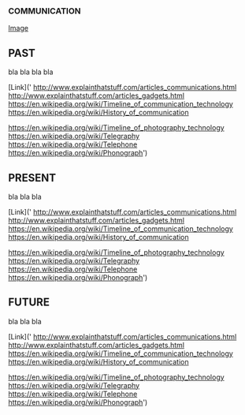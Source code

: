 ### COMMUNICATION








[Image](https://www.google.co.in/imgres?imgurl=https%3A%2F%2Fcdn4.explainthatstuff.com%2Fsony-reader-prs350-ebook.jpg&imgrefurl=http%3A%2F%2Fwww.explainthatstuff.com%2Febooks.html&docid=KTcCP8nWzr4tYM&tbnid=CY4eMHu3HJFxmM%3A&vet=10ahUKEwiahfrNqrTZAhVIvrwKHZ7CAq4QMwgnKAAwAA..i&w=225&h=300&safe=active&bih=710&biw=1536&q=E-book&ved=0ahUKEwiahfrNqrTZAhVIvrwKHZ7CAq4QMwgnKAAwAA&iact=mrc&uact=8)




## PAST
bla bla bla bla 

[Link]('
http://www.explainthatstuff.com/articles_communications.html
http://www.explainthatstuff.com/articles_gadgets.html
https://en.wikipedia.org/wiki/Timeline_of_communication_technology
https://en.wikipedia.org/wiki/History_of_communication

https://en.wikipedia.org/wiki/Timeline_of_photography_technology
https://en.wikipedia.org/wiki/Telegraphy
https://en.wikipedia.org/wiki/Telephone
https://en.wikipedia.org/wiki/Phonograph') 



  
  
  
  
  
  
  
  
  
  
  
  
  
  
  
  
  
  
  
  
  


## PRESENT
bla bla bla

[Link]('
http://www.explainthatstuff.com/articles_communications.html
http://www.explainthatstuff.com/articles_gadgets.html
https://en.wikipedia.org/wiki/Timeline_of_communication_technology
https://en.wikipedia.org/wiki/History_of_communication

https://en.wikipedia.org/wiki/Timeline_of_photography_technology
https://en.wikipedia.org/wiki/Telegraphy
https://en.wikipedia.org/wiki/Telephone
https://en.wikipedia.org/wiki/Phonograph') 








































## FUTURE

bla bla bla



[Link]('
http://www.explainthatstuff.com/articles_communications.html
http://www.explainthatstuff.com/articles_gadgets.html
https://en.wikipedia.org/wiki/Timeline_of_communication_technology
https://en.wikipedia.org/wiki/History_of_communication

https://en.wikipedia.org/wiki/Timeline_of_photography_technology
https://en.wikipedia.org/wiki/Telegraphy
https://en.wikipedia.org/wiki/Telephone
https://en.wikipedia.org/wiki/Phonograph') 



